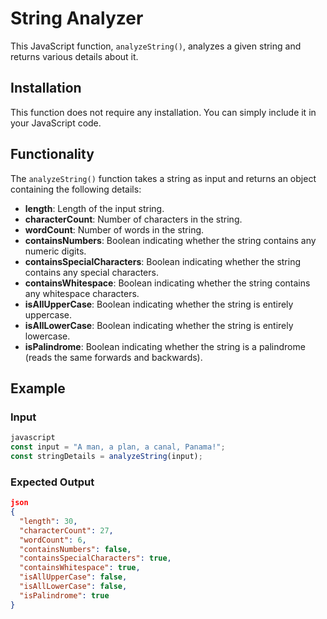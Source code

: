 # String Analyzer

This JavaScript function, `analyzeString()`, analyzes a given string and returns various details about it.

## Installation

This function does not require any installation. You can simply include it in your JavaScript code.

## Functionality

The `analyzeString()` function takes a string as input and returns an object containing the following details:

- **length**: Length of the input string.
- **characterCount**: Number of characters in the string.
- **wordCount**: Number of words in the string.
- **containsNumbers**: Boolean indicating whether the string contains any numeric digits.
- **containsSpecialCharacters**: Boolean indicating whether the string contains any special characters.
- **containsWhitespace**: Boolean indicating whether the string contains any whitespace characters.
- **isAllUpperCase**: Boolean indicating whether the string is entirely uppercase.
- **isAllLowerCase**: Boolean indicating whether the string is entirely lowercase.
- **isPalindrome**: Boolean indicating whether the string is a palindrome (reads the same forwards and backwards).

## **Example**

### **Input**

```jsx
javascript
const input = "A man, a plan, a canal, Panama!";
const stringDetails = analyzeString(input);

```

### **Expected Output**

```json
json
{
  "length": 30,
  "characterCount": 27,
  "wordCount": 6,
  "containsNumbers": false,
  "containsSpecialCharacters": true,
  "containsWhitespace": true,
  "isAllUpperCase": false,
  "isAllLowerCase": false,
  "isPalindrome": true
}

```
